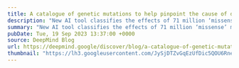 ```yaml
---
title: A catalogue of genetic mutations to help pinpoint the cause of diseases
description: "New AI tool classifies the effects of 71 million ‘missense’ mutations."
summary: "New AI tool classifies the effects of 71 million ‘missense’ mutations."
pubDate: Tue, 19 Sep 2023 13:37:00 +0000
source: DeepMind Blog
url: https://deepmind.google/discover/blog/a-catalogue-of-genetic-mutations-to-help-pinpoint-the-cause-of-diseases/
thumbnail: "https://lh3.googleusercontent.com/JySjDTZvGqEzUfDic5QOU6Rne3r6RWpiw5JZQ9VdzK1O5C20EbAkSPURGoCmAhea_U-gyyRu4KdCZmeWSCtYjGHHMvM0jVK5fWiqOwa0rpcC5uzM=w1200-h630-n-nu"
---
```


